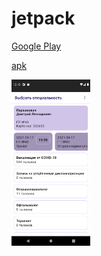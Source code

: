 # jetpack
[Google Play](https://play.google.com/store/apps/details?id=ru.healthy "gplay")

[apk](https://github.com/mobiskif/jetpack/raw/v76/app/release/app-release.apk "APK")

<img src="./Screen.png" width="25%"/>

